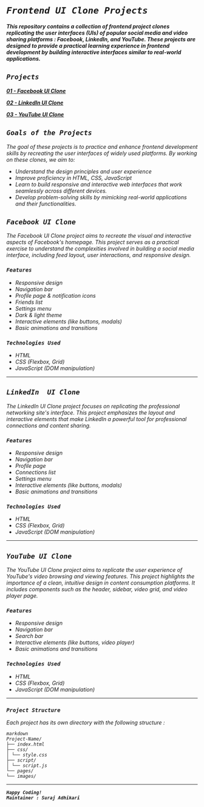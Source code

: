 # _`Frontend UI Clone Projects`_

**_This repository contains a collection of frontend project clones replicating the user interfaces (UIs) of popular social media and video sharing platforms : Facebook, LinkedIn, and YouTube. These projects are designed to provide a practical learning experience in frontend development by building interactive interfaces similar to real-world applications._**

## _`Projects`_

**_[01 - Facebook UI Clone](https://github.com/SrjAdhikari/Frontend-Projects/tree/main/Facebook_Clone)_**

**_[02 - LinkedIn UI Clone](https://github.com/SrjAdhikari/Frontend-Projects/tree/main/LinkedIn_Clone)_**

**_[03 - YouTube UI Clone]()_**

## _`Goals of the Projects`_

_The goal of these projects is to practice and enhance frontend development skills by recreating the user interfaces of widely used platforms. By working on these clones, we aim to:_

- _Understand the design principles and user experience_
- _Improve proficiency in HTML, CSS, JavaScript_
- _Learn to build responsive and interactive web interfaces that work seamlessly across different devices._
- _Develop problem-solving skills by mimicking real-world applications and their functionalities._

## _`Facebook UI Clone`_

_The Facebook UI Clone project aims to recreate the visual and interactive aspects of Facebook's homepage. This project serves as a practical exercise to understand the complexities involved in building a social media interface, including feed layout, user interactions, and responsive design._

### _`Features`_

- _Responsive design_
- _Navigation bar_
- _Profile page & notification icons_
- _Friends list_
- _Settings menu_
- _Dark & light theme_
- _Interactive elements (like buttons, modals)_
- _Basic animations and transitions_

### _`Technologies Used`_

- _HTML_
- _CSS (Flexbox, Grid)_
- _JavaScript (DOM manipulation)_

---

## _`LinkedIn  UI Clone`_

_The LinkedIn UI Clone project focuses on replicating the professional networking site's interface. This project emphasizes the layout and interactive elements that make LinkedIn a powerful tool for professional connections and content sharing._

### _`Features`_

- _Responsive design_
- _Navigation bar_
- _Profile page_
- _Connections list_
- _Settings menu_
- _Interactive elements (like buttons, modals)_
- _Basic animations and transitions_

### _`Technologies Used`_

- _HTML_
- _CSS (Flexbox, Grid)_
- _JavaScript (DOM manipulation)_

---

## _`YouTube UI Clone`_

_The YouTube UI Clone project aims to replicate the user experience of YouTube's video browsing and viewing features. This project highlights the importance of a clean, intuitive design in content consumption platforms. It includes components such as the header, sidebar, video grid, and video player page._

### _`Features`_

- _Responsive design_
- _Navigation bar_
- _Search bar_
- _Interactive elements (like buttons, video player)_
- _Basic animations and transitions_

### _`Technologies Used`_

- _HTML_
- _CSS (Flexbox, Grid)_
- _JavaScript (DOM manipulation)_

---

### _`Project Structure`_

_Each project has its own directory with the following structure :_

_`markdown`_<br>
_`Project-Name/`_<br>
_`├── index.html`_<br>
_`├── css/`_<br>
_`│ └── style.css`_<br>
_`├── script/`_<br>
_`│ └── script.js`_<br>
_`└── pages/`_<br>
_`└── images/`_

---

**_`Happy Coding!`_**<br>
**_`Maintainer : Suraj Adhikari`_**
